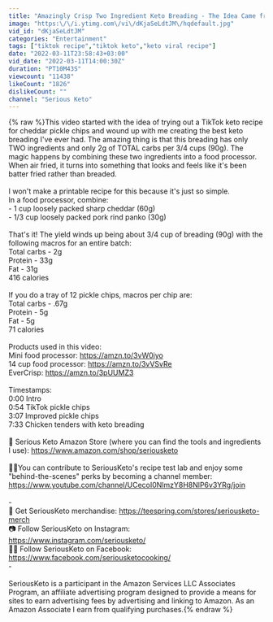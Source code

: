 ```yaml
---
title: "Amazingly Crisp Two Ingredient Keto Breading - The Idea Came from TikTok Pickle Chips"
image: "https:\/\/i.ytimg.com\/vi\/dKjaSeLdtJM\/hqdefault.jpg"
vid_id: "dKjaSeLdtJM"
categories: "Entertainment"
tags: ["tiktok recipe","tiktok keto","keto viral recipe"]
date: "2022-03-11T23:58:43+03:00"
vid_date: "2022-03-11T14:00:30Z"
duration: "PT10M43S"
viewcount: "11438"
likeCount: "1826"
dislikeCount: ""
channel: "Serious Keto"
---
```

{% raw %}This video started with the idea of trying out a TikTok keto recipe for cheddar pickle chips and wound up with me creating the best keto breading I've ever had.  The amazing thing is that this breading has only TWO ingredients and only 2g of TOTAL carbs per 3/4 cups (90g).  The magic happens by combining these two ingredients into a food processor.  When air fried, it turns into something that looks and feels like it's been batter fried rather than breaded.<br /><br />I won't make a printable recipe for this because it's just so simple.<br />In a food processor, combine:<br />- 1 cup loosely packed sharp cheddar (60g)<br />- 1/3 cup loosely packed pork rind panko (30g)<br /><br />That's it!  The yield winds up being about 3/4 cup of breading (90g) with the following macros for an entire batch:<br />Total carbs - 2g<br />Protein - 33g<br />Fat - 31g<br />416 calories<br /><br />If you do a tray of 12 pickle chips, macros per chip are:<br />Total carbs - .67g<br />Protein - 5g<br />Fat - 5g<br />71 calories<br /><br />Products used in this video:<br />Mini food processor: <a rel="nofollow" target="blank" href="https://amzn.to/3vW0iyo">https://amzn.to/3vW0iyo</a><br />14 cup food processor: <a rel="nofollow" target="blank" href="https://amzn.to/3vVSvRe">https://amzn.to/3vVSvRe</a><br />EverCrisp: <a rel="nofollow" target="blank" href="https://amzn.to/3pUUMZ3">https://amzn.to/3pUUMZ3</a><br /><br />Timestamps:<br />0:00 Intro<br />0:54 TikTok pickle chips<br />3:07 Improved pickle chips<br />7:33 Chicken tenders with keto breading<br /><br />🏪 Serious Keto Amazon Store (where you can find the tools and ingredients I use): <a rel="nofollow" target="blank" href="https://www.amazon.com/shop/seriousketo">https://www.amazon.com/shop/seriousketo</a><br /><br />👨‍🍳You can contribute to SeriousKeto's recipe test lab and enjoy some &quot;behind-the-scenes&quot; perks by becoming a channel member: <a rel="nofollow" target="blank" href="https://www.youtube.com/channel/UCecoI0NlmzY8H8NlP6v3YRg/join">https://www.youtube.com/channel/UCecoI0NlmzY8H8NlP6v3YRg/join</a><br /><br />-<br />👕 Get SeriousKeto merchandise: <a rel="nofollow" target="blank" href="https://teespring.com/stores/seriousketo-merch">https://teespring.com/stores/seriousketo-merch</a><br />📷 Follow SeriousKeto on Instagram: <a rel="nofollow" target="blank" href="https://www.instagram.com/seriousketo/">https://www.instagram.com/seriousketo/</a><br />👨🏻 Follow SeriousKeto on Facebook: <a rel="nofollow" target="blank" href="https://www.facebook.com/seriousketocooking/">https://www.facebook.com/seriousketocooking/</a><br />-<br /><br />SeriousKeto is a participant in the Amazon Services LLC Associates Program, an affiliate advertising program designed to provide a means for sites to earn advertising fees by advertising and linking to Amazon.  As an Amazon Associate I earn from qualifying purchases.{% endraw %}
